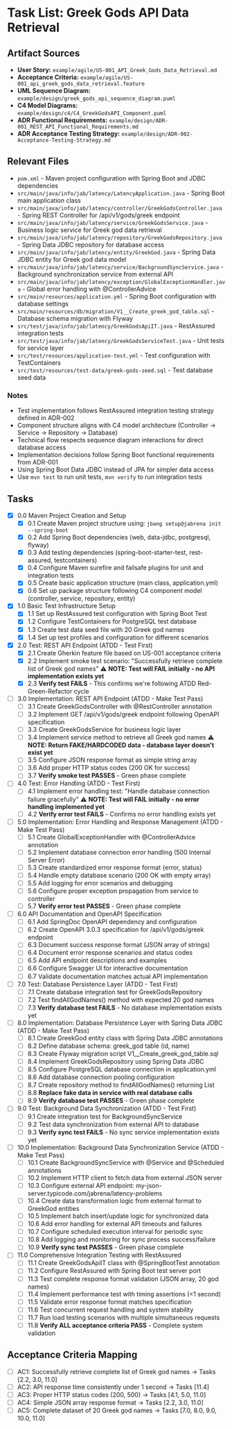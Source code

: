 # Task List: Greek Gods API Data Retrieval

## Artifact Sources

- **User Story:** `example/agile/US-001_API_Greek_Gods_Data_Retrieval.md`
- **Acceptance Criteria:** `example/agile/US-001_api_greek_gods_data_retrieval.feature`
- **UML Sequence Diagram:** `example/design/greek_gods_api_sequence_diagram.puml`
- **C4 Model Diagrams:** `example/design/c4/C4_GreekGodsAPI_Component.puml`
- **ADR Functional Requirements:** `example/design/ADR-001_REST_API_Functional_Requirements.md`
- **ADR Acceptance Testing Strategy:** `example/design/ADR-002-Acceptance-Testing-Strategy.md`

## Relevant Files

- `pom.xml` - Maven project configuration with Spring Boot and JDBC dependencies
- `src/main/java/info/jab/latency/LatencyApplication.java` - Spring Boot main application class
- `src/main/java/info/jab/latency/controller/GreekGodsController.java` - Spring REST Controller for /api/v1/gods/greek endpoint
- `src/main/java/info/jab/latency/service/GreekGodsService.java` - Business logic service for Greek god data retrieval
- `src/main/java/info/jab/latency/repository/GreekGodsRepository.java` - Spring Data JDBC repository for database access
- `src/main/java/info/jab/latency/entity/GreekGod.java` - Spring Data JDBC entity for Greek god data model
- `src/main/java/info/jab/latency/service/BackgroundSyncService.java` - Background synchronization service from external API
- `src/main/java/info/jab/latency/exception/GlobalExceptionHandler.java` - Global error handling with @ControllerAdvice
- `src/main/resources/application.yml` - Spring Boot configuration with database settings
- `src/main/resources/db/migration/V1__Create_greek_god_table.sql` - Database schema migration with Flyway
- `src/test/java/info/jab/latency/GreekGodsApiIT.java` - RestAssured integration tests
- `src/test/java/info/jab/latency/GreekGodsServiceTest.java` - Unit tests for service layer
- `src/test/resources/application-test.yml` - Test configuration with TestContainers
- `src/test/resources/test-data/greek-gods-seed.sql` - Test database seed data

### Notes

- Test implementation follows RestAssured integration testing strategy defined in ADR-002
- Component structure aligns with C4 model architecture (Controller → Service → Repository → Database)
- Technical flow respects sequence diagram interactions for direct database access
- Implementation decisions follow Spring Boot functional requirements from ADR-001
- Using Spring Boot Data JDBC instead of JPA for simpler data access
- Use `mvn test` to run unit tests, `mvn verify` to run integration tests

## Tasks

- [x] 0.0 Maven Project Creation and Setup
  - [x] 0.1 Create Maven project structure using: `jbang setup@jabrena init --spring-boot`
  - [x] 0.2 Add Spring Boot dependencies (web, data-jdbc, postgresql, flyway)
  - [x] 0.3 Add testing dependencies (spring-boot-starter-test, rest-assured, testcontainers)
  - [x] 0.4 Configure Maven surefire and failsafe plugins for unit and integration tests
  - [x] 0.5 Create basic application structure (main class, application.yml)
  - [x] 0.6 Set up package structure following C4 component model (controller, service, repository, entity)

- [x] 1.0 Basic Test Infrastructure Setup
  - [x] 1.1 Set up RestAssured test configuration with Spring Boot Test
  - [x] 1.2 Configure TestContainers for PostgreSQL test database
  - [x] 1.3 Create test data seed file with 20 Greek god names
  - [x] 1.4 Set up test profiles and configuration for different scenarios

- [x] 2.0 Test: REST API Endpoint (ATDD - Test First)
  - [x] 2.1 Create Gherkin feature file based on US-001 acceptance criteria
  - [x] 2.2 Implement smoke test scenario: "Successfully retrieve complete list of Greek god names" ⚠️ **NOTE: Test will FAIL initially - no API implementation exists yet**
  - [x] 2.3 **Verify test FAILS** - This confirms we're following ATDD Red-Green-Refactor cycle

- [ ] 3.0 Implementation: REST API Endpoint (ATDD - Make Test Pass)
  - [ ] 3.1 Create GreekGodsController with @RestController annotation
  - [ ] 3.2 Implement GET /api/v1/gods/greek endpoint following OpenAPI specification
  - [ ] 3.3 Create GreekGodsService for business logic layer
  - [ ] 3.4 Implement service method to retrieve all Greek god names ⚠️ **NOTE: Return FAKE/HARDCODED data - database layer doesn't exist yet**
  - [ ] 3.5 Configure JSON response format as simple string array
  - [ ] 3.6 Add proper HTTP status codes (200 OK for success)
  - [ ] 3.7 **Verify smoke test PASSES** - Green phase complete

- [ ] 4.0 Test: Error Handling (ATDD - Test First)
  - [ ] 4.1 Implement error handling test: "Handle database connection failure gracefully" ⚠️ **NOTE: Test will FAIL initially - no error handling implemented yet**
  - [ ] 4.2 **Verify error test FAILS** - Confirms no error handling exists yet

- [ ] 5.0 Implementation: Error Handling and Response Management (ATDD - Make Test Pass)
  - [ ] 5.1 Create GlobalExceptionHandler with @ControllerAdvice annotation
  - [ ] 5.2 Implement database connection error handling (500 Internal Server Error)
  - [ ] 5.3 Create standardized error response format {error, status}
  - [ ] 5.4 Handle empty database scenario (200 OK with empty array)
  - [ ] 5.5 Add logging for error scenarios and debugging
  - [ ] 5.6 Configure proper exception propagation from service to controller
  - [ ] 5.7 **Verify error test PASSES** - Green phase complete

- [ ] 6.0 API Documentation and OpenAPI Specification
  - [ ] 6.1 Add SpringDoc OpenAPI dependency and configuration
  - [ ] 6.2 Create OpenAPI 3.0.3 specification for /api/v1/gods/greek endpoint
  - [ ] 6.3 Document success response format (JSON array of strings)
  - [ ] 6.4 Document error response scenarios and status codes
  - [ ] 6.5 Add API endpoint descriptions and examples
  - [ ] 6.6 Configure Swagger UI for interactive documentation
  - [ ] 6.7 Validate documentation matches actual API implementation

- [ ] 7.0 Test: Database Persistence Layer (ATDD - Test First)
  - [ ] 7.1 Create database integration test for GreekGodsRepository
  - [ ] 7.2 Test findAllGodNames() method with expected 20 god names
  - [ ] 7.3 **Verify database test FAILS** - No database implementation exists yet

- [ ] 8.0 Implementation: Database Persistence Layer with Spring Data JDBC (ATDD - Make Test Pass)
  - [ ] 8.1 Create GreekGod entity class with Spring Data JDBC annotations
  - [ ] 8.2 Define database schema: greek_god table (id, name)
  - [ ] 8.3 Create Flyway migration script V1__Create_greek_god_table.sql
  - [ ] 8.4 Implement GreekGodsRepository using Spring Data JDBC
  - [ ] 8.5 Configure PostgreSQL database connection in application.yml
  - [ ] 8.6 Add database connection pooling configuration
  - [ ] 8.7 Create repository method to findAllGodNames() returning List<String>
  - [ ] 8.8 **Replace fake data in service with real database calls**
  - [ ] 8.9 **Verify database test PASSES** - Green phase complete

- [ ] 9.0 Test: Background Data Synchronization (ATDD - Test First)
  - [ ] 9.1 Create integration test for BackgroundSyncService
  - [ ] 9.2 Test data synchronization from external API to database
  - [ ] 9.3 **Verify sync test FAILS** - No sync service implementation exists yet

- [ ] 10.0 Implementation: Background Data Synchronization Service (ATDD - Make Test Pass)
  - [ ] 10.1 Create BackgroundSyncService with @Service and @Scheduled annotations
  - [ ] 10.2 Implement HTTP client to fetch data from external JSON server
  - [ ] 10.3 Configure external API endpoint: my-json-server.typicode.com/jabrena/latency-problems
  - [ ] 10.4 Create data transformation logic from external format to GreekGod entities
  - [ ] 10.5 Implement batch insert/update logic for synchronized data
  - [ ] 10.6 Add error handling for external API timeouts and failures
  - [ ] 10.7 Configure scheduled execution interval for periodic sync
  - [ ] 10.8 Add logging and monitoring for sync process success/failure
  - [ ] 10.9 **Verify sync test PASSES** - Green phase complete

- [ ] 11.0 Comprehensive Integration Testing with RestAssured
  - [ ] 11.1 Create GreekGodsApiIT class with @SpringBootTest annotation
  - [ ] 11.2 Configure RestAssured with Spring Boot test server port
  - [ ] 11.3 Test complete response format validation (JSON array, 20 god names)
  - [ ] 11.4 Implement performance test with timing assertions (<1 second)
  - [ ] 11.5 Validate error response format matches specification
  - [ ] 11.6 Test concurrent request handling and system stability
  - [ ] 11.7 Run load testing scenarios with multiple simultaneous requests
  - [ ] 11.8 **Verify ALL acceptance criteria PASS** - Complete system validation

## Acceptance Criteria Mapping

- [ ] AC1: Successfully retrieve complete list of Greek god names → Tasks [2.2, 3.0, 11.0]
- [ ] AC2: API response time consistently under 1 second → Tasks [11.4]
- [ ] AC3: Proper HTTP status codes (200, 500) → Tasks [4.1, 5.0, 11.0]
- [ ] AC4: Simple JSON array response format → Tasks [2.2, 3.0, 11.0]
- [ ] AC5: Complete dataset of 20 Greek god names → Tasks [7.0, 8.0, 9.0, 10.0, 11.0]
